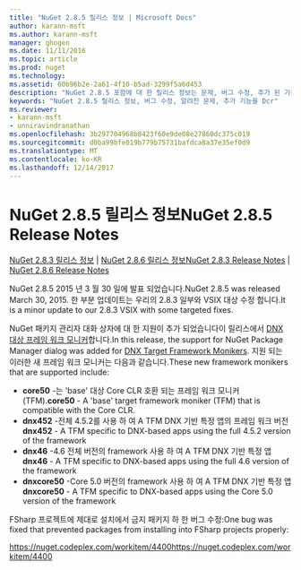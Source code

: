 ```yaml
---
title: "NuGet 2.8.5 릴리스 정보 | Microsoft Docs"
author: karann-msft
ms.author: karann-msft
manager: ghogen
ms.date: 11/11/2016
ms.topic: article
ms.prod: nuget
ms.technology: 
ms.assetid: 60b96b2e-2a61-4f10-b5ad-3299f5a6d453
description: "NuGet 2.8.5 포함에 대 한 릴리스 정보는 문제, 버그 수정, 추가 된 기능 및 Dcr 알려져 있습니다."
keywords: "NuGet 2.8.5 릴리스 정보, 버그 수정, 알려진 문제, 추가 기능을 Dcr"
ms.reviewer:
- karann-msft
- unniravindranathan
ms.openlocfilehash: 3b297704968b8423f60e9de08e27860dc375c019
ms.sourcegitcommit: d0ba99bfe019b779b75731bafdca8a37e35ef0d9
ms.translationtype: MT
ms.contentlocale: ko-KR
ms.lasthandoff: 12/14/2017
---
```

# <a name="nuget-285-release-notes"></a><span data-ttu-id="863f1-104">NuGet 2.8.5 릴리스 정보</span><span class="sxs-lookup"><span data-stu-id="863f1-104">NuGet 2.8.5 Release Notes</span></span>

<span data-ttu-id="863f1-105">[NuGet 2.8.3 릴리스 정보](../release-notes/nuget-2.8.3.md) | [NuGet 2.8.6 릴리스 정보](../release-notes/nuget-2.8.6.md)</span><span class="sxs-lookup"><span data-stu-id="863f1-105">[NuGet 2.8.3 Release Notes](../release-notes/nuget-2.8.3.md) | [NuGet 2.8.6 Release Notes](../release-notes/nuget-2.8.6.md)</span></span>

<span data-ttu-id="863f1-106">NuGet 2.8.5 2015 년 3 월 30 일에 발표 되었습니다.</span><span class="sxs-lookup"><span data-stu-id="863f1-106">NuGet 2.8.5 was released March 30, 2015.</span></span> <span data-ttu-id="863f1-107">한 부분 업데이트는 우리의 2.8.3 일부와 VSIX 대상 수정 합니다.</span><span class="sxs-lookup"><span data-stu-id="863f1-107">It is a minor update to our 2.8.3 VSIX with some targeted fixes.</span></span>

<span data-ttu-id="863f1-108">NuGet 패키지 관리자 대화 상자에 대 한 지원이 추가 되었습니다이 릴리스에서 [DNX 대상 프레임 워크 모니커](https://github.com/aspnet/dnx)합니다.</span><span class="sxs-lookup"><span data-stu-id="863f1-108">In this release, the support for NuGet Package Manager dialog was added for [DNX Target Framework Monikers](https://github.com/aspnet/dnx).</span></span>  <span data-ttu-id="863f1-109">지원 되는 이러한 새 프레임 워크 모니커는 다음과 같습니다.</span><span class="sxs-lookup"><span data-stu-id="863f1-109">These new framework monikers that are supported include:</span></span>

* <span data-ttu-id="863f1-110">**core50** -는 'base' 대상 Core CLR 호환 되는 프레임 워크 모니커 (TFM).</span><span class="sxs-lookup"><span data-stu-id="863f1-110">**core50** - A 'base' target framework moniker (TFM) that is compatible with the Core CLR.</span></span>
* <span data-ttu-id="863f1-111">**dnx452** -전체 4.5.2를 사용 하 여 A TFM DNX 기반 특정 앱의 프레임 워크 버전</span><span class="sxs-lookup"><span data-stu-id="863f1-111">**dnx452** - A TFM specific to DNX-based apps using the full 4.5.2 version of the framework</span></span>
* <span data-ttu-id="863f1-112">**dnx46** -4.6 전체 버전의 framework 사용 하 여 A TFM DNX 기반 특정 앱</span><span class="sxs-lookup"><span data-stu-id="863f1-112">**dnx46** - A TFM specific to DNX-based apps using the full 4.6 version of the framework</span></span>
* <span data-ttu-id="863f1-113">**dnxcore50** -Core 5.0 버전의 framework 사용 하 여 A TFM DNX 기반 특정 앱</span><span class="sxs-lookup"><span data-stu-id="863f1-113">**dnxcore50** - A TFM specific to DNX-based apps using the Core 5.0 version of the framework</span></span>

<span data-ttu-id="863f1-114">FSharp 프로젝트에 제대로 설치에서 금지 패키지 하 한 버그 수정:</span><span class="sxs-lookup"><span data-stu-id="863f1-114">One bug was fixed that prevented packages from installing into FSharp projects properly:</span></span>

<span data-ttu-id="863f1-115">https://nuget.codeplex.com/workitem/4400</span><span class="sxs-lookup"><span data-stu-id="863f1-115">https://nuget.codeplex.com/workitem/4400</span></span>